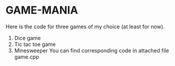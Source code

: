 # GAME-MANIA
Here is the code for three games of my choice (at least for now).
1. Dice game
2. Tic tac toe game
3. Minesweeper
You can find corresponding code in attached file game.cpp
